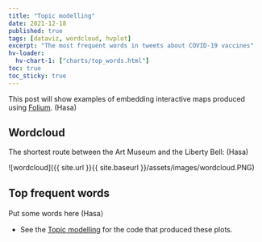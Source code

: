 ```yaml
---
title: "Topic modelling"
date: 2021-12-18
published: true
tags: [dataviz, wordcloud, hvplot]
excerpt: "The most frequent words in tweets about COVID-19 vaccines"
hv-loader:
  hv-chart-1: ["charts/top_words.html"] 
toc: true
toc_sticky: true
---
```


This post will show examples of embedding interactive maps produced using [Folium](https://github.com/python-visualization/folium). (Hasa)

## Wordcloud

The shortest route between the Art Museum and the Liberty Bell: (Hasa)

![wordcloud]({{ site.url }}{{ site.baseurl }}/assets/images/wordcloud.PNG)

## Top frequent words

Put some words here (Hasa）

<div id="hv-chart-1"></div>

- See the [Topic modelling](https://github.com/Anran0716/550final-proj/blob/main/code/WordCloudBarGraph.ipynb) for the code that produced these plots.

